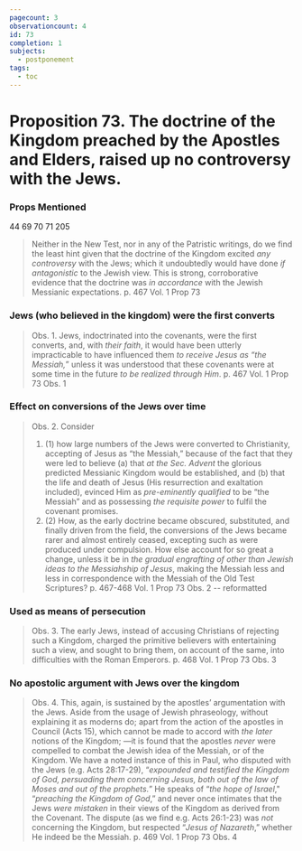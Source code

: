 ```yaml
---
pagecount: 3
observationcount: 4
id: 73
completion: 1
subjects:
  - postponement
tags:
  - toc
---
```

# Proposition 73. The doctrine of the Kingdom preached by the Apostles and Elders, raised up no controversy with the Jews.

### Props Mentioned
44 69 70 71 205

>Neither in the New Test, nor in any of the Patristic writings, do we find the least hint given that the doctrine of the Kingdom excited *any controversy* with the Jews; which it undoubtedly would have done *if antagonistic* to the Jewish view. This is strong, corroborative evidence that the doctrine was *in accordance* with the Jewish Messianic expectations.
>p. 467 Vol. 1 Prop 73
### Jews (who believed in the kingdom) were the first converts
>Obs. 1. Jews, indoctrinated into the covenants, were the first converts, and, with *their faith*, it would have been utterly impracticable to have influenced them *to receive Jesus as “the Messiah,*” unless it was understood that these covenants were at some time in the future *to be realized through Him*.
>p. 467 Vol. 1 Prop 73 Obs. 1
### Effect on conversions of the Jews over time
>Obs. 2. Consider 
>1. (1) how large numbers of the Jews were converted to Christianity, accepting of Jesus as “the Messiah,” because of the fact that they were led to believe (a) that *at the Sec. Advent* the glorious predicted Messianic Kingdom would be established, and (b) that the life and death of Jesus (His resurrection and exaltation included), evinced Him as *pre-eminently qualified* to be “the Messiah” and as possessing *the requisite power* to fulfil the covenant promises. 
>2. (2) How, as the early doctrine became obscured, substituted, and finally driven from the field, the conversions of the Jews became rarer and almost entirely ceased, excepting such as were produced under compulsion. How else account for so great a change, unless it be in *the gradual engrafting of other than Jewish ideas to the Messiahship of Jesus*, making the Messiah less and less in correspondence with the Messiah of the Old Test Scriptures?
>p. 467-468 Vol. 1 Prop 73 Obs. 2 -- reformatted
### Used as means of persecution
>Obs. 3. The early Jews, instead of accusing Christians of rejecting such a Kingdom, charged the primitive believers with entertaining such a view, and sought to bring them, on account of the same, into difficulties with the Roman Emperors.
>p. 468 Vol. 1 Prop 73 Obs. 3
### No apostolic argument with Jews over the kingdom
>Obs. 4. This, again, is sustained by the apostles’ argumentation with the Jews. Aside from the usage of Jewish phraseology, without explaining it as moderns do; apart from the action of the apostles in Council (Acts 15), which cannot be made to accord with *the later* notions of the Kingdom; —it is found that the apostles *never* were compelled to combat the Jewish idea of the Messiah, or of the Kingdom. We have a noted instance of this in Paul, who disputed with the Jews (e.g. Acts 28:17-29), “*expounded and testified the Kingdom of God, persuading them concerning Jesus, both out of the law of Moses and out of the prophets.*” He speaks of “*the hope of Israel*," “*preaching the Kingdom of God*,” and never once intimates that the Jews *were mistaken* in their views of the Kingdom as derived from the Covenant. The dispute (as we find e.g. Acts 26:1-23) was *not* concerning the Kingdom, but respected “*Jesus of Nazareth*,” whether He indeed be the Messiah.
>p. 469 Vol. 1 Prop 73 Obs. 4